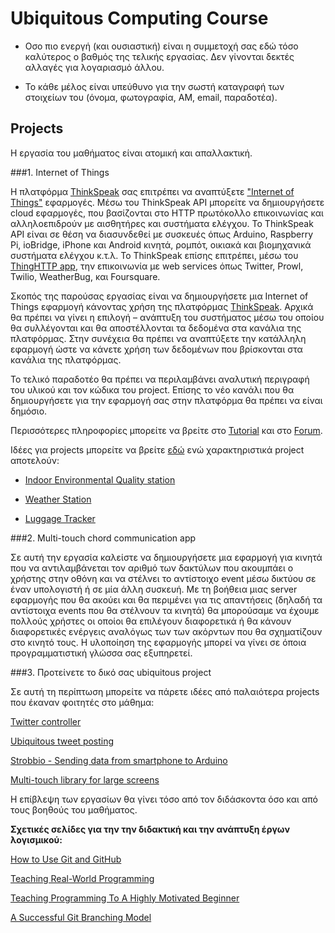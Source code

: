 # Ubiquitous Computing Course

- Οσο πιο ενεργή (και ουσιαστική) είναι η συμμετοχή σας εδώ τόσο καλύτερος ο βαθμός της τελικής εργασίας. Δεν γίνονται δεκτές αλλαγές για λογαριασμό άλλου.

- Το κάθε μέλος είναι υπεύθυνο για την σωστή καταγραφή των στοιχείων του (όνομα, φωτογραφία, AM, email, παραδοτέα).

## Projects

Η εργασία του μαθήματος είναι ατομική και απαλλακτική.

###1. Internet of Things

H πλατφόρμα [ThinkSpeak](https://www.google.com/url?q=https%3A%2F%2Fthingspeak.com%2F&sa=D&sntz=1&usg=AFrqEzcrBM0UAM6KlTFdZEyMuJbPUSX0eQ) σας επιτρέπει να αναπτύξετε ["Internet of Things"](http://www.google.com/url?q=http%3A%2F%2Fen.wikipedia.org%2Fwiki%2FInternet_of_Things&sa=D&sntz=1&usg=AFrqEzcRhfwSa8vqR0xEtDn2iDqU9-nvDg) εφαρμογές. Μέσω του ThinkSpeak API μπορείτε να δημιουργήσετε cloud εφαρμογές, που  βασίζονται στο HTTP πρωτόκολλο επικοινωνίας και αλληλοεπιδρούν με αισθητήρες και συστήματα ελέγχου. Το ThinkSpeak API είναι σε θέση να διασυνδεθεί με συσκευές όπως Arduino, Raspberry Pi, ioBridge, iPhone και Android κινητά, ρομπότ, οικιακά και βιομηχανικά συστήματα ελέγχου κ.τ.λ. Το ThinkSpeak επίσης επιτρέπει, μέσω του [ThingHTTP app](https://www.google.com/url?q=https%3A%2F%2Fthingspeak.com%2Fapps&sa=D&sntz=1&usg=AFrqEzdH0gWGWy_jr_PUhiVCgAjHmSPnHg), την επικοινωνία με web services όπως Twitter, Prowl, Twilio, WeatherBug, και Foursquare.

Σκοπός της παρούσας εργασίας είναι να δημιουργήσετε μια Internet of Things εφαρμογή κάνοντας χρήση της πλατφόρμας [ThinkSpeak](https://www.google.com/url?q=https%3A%2F%2Fthingspeak.com%2F&sa=D&sntz=1&usg=AFrqEzcrBM0UAM6KlTFdZEyMuJbPUSX0eQ). Αρχικά θα πρέπει να γίνει η επιλογή – ανάπτυξη του συστήματος μέσω του οποίου θα συλλέγονται και θα αποστέλλονται τα δεδομένα στα κανάλια της πλατφόρμας. Στην συνέχεια θα πρέπει να αναπτύξετε την κατάλληλη εφαρμογή ώστε να κάνετε χρήση των δεδομένων που βρίσκονται στα κανάλια της πλατφόρμας.

Το τελικό παραδοτέο θα πρέπει να περιλαμβάνει αναλυτική περιγραφή του υλικού και τον κώδικα του project. Επίσης το νέο κανάλι που θα δημιουργήσετε για την εφαρμογή σας στην πλατφόρμα θα πρέπει να είναι δημόσιο.

Περισσότερες πληροφορίες μπορείτε να βρείτε στο [Tutorial](https://www.google.com/url?q=https%3A%2F%2Fthingspeak.com%2Fdocs%2Ftutorials&sa=D&sntz=1&usg=AFrqEzdGqkFVXqBvc6-iy3Ma6A9pWZ90YQ) και στο [Forum](http://www.google.com/url?q=http%3A%2F%2Fcommunity.thingspeak.com%2Fforum%2F&sa=D&sntz=1&usg=AFrqEzcOydiZT2rZ2Mof3eiKSXc2XJ-o-g).

Ιδέες για projects μπορείτε να βρείτε [εδώ](http://www.google.com/url?q=http%3A%2F%2Fcommunity.thingspeak.com%2Fblog%2Fprojects%2F&sa=D&sntz=1&usg=AFrqEze4tSXEOm7C8A3TUtkpniRpNu5STg) ενώ χαρακτηριστικά project αποτελούν:

- [Indoor Environmental Quality station](http://www.google.com/url?q=http%3A%2F%2Fwww.instructables.com%2Fid%2FIndoor-Environmental-Quality-station-Bluetooth-T%2F&sa=D&sntz=1&usg=AFrqEzd3CsAojhJRwIoGk8wHgRvEP6fz7w)

- [Weather Station](http://www.google.com/url?q=http%3A%2F%2Fwww.larsi.org%2Fmake%2FWeatherStation%2F&sa=D&sntz=1&usg=AFrqEzfZnQ9FFoEgej1Bw1QGbvd0wJRGBg)

- [Luggage Tracker](http://www.google.com/url?q=http%3A%2F%2Fcommunity.thingspeak.com%2F2015%2F01%2Fthingspeak-used-to-track-luggage-for-travel-internet-of-things-applications%2F&sa=D&sntz=1&usg=AFrqEzdbXhaLOr1VQrGuYvQRSL2E31T7jg)

###2. Multi-touch chord communication app

Σε αυτή την εργασία καλείστε να δημιουργήσετε μια εφαρμογή για κινητά που να αντιλαμβάνεται τον αριθμό των δακτύλων που ακουμπάει ο χρήστης στην οθόνη και να στέλνει το αντίστοιχο event μέσω δικτύου σε έναν υπολογιστή ή σε μία άλλη συσκευή.
Με τη βοήθεια μιας server εφαρμογής που θα ακούει και θα περιμένει για τις απαντήσεις (δηλαδή τα αντίστοιχα events που θα στέλνουν τα κινητά) θα μπορούσαμε να έχουμε πολλούς χρήστες οι οποίοι θα επιλέγουν διαφορετικά ή θα κάνουν διαφορετικές ενέργεις αναλόγως των των ακόρντων που θα σχηματίζουν στο κινητό τους.
H υλοποίηση της εφαρμογής μπορεί να γίνει σε όποια προγραμματιστική γλώσσα σας εξυπηρετεί.

###3. Προτείνετε το δικό σας ubiquitous project

Σε αυτή τη περίπτωση μπορείτε να πάρετε ιδέες από παλαιότερα projects που έκαναν φοιτητές στο μάθημα:

[Twitter controller](https://www.dropbox.com/s/v03t9z47rdizfw9/Twitter%20controller.pdf?dl=0)

[Ubiquitous tweet posting](https://www.dropbox.com/s/p63vk4kggnv3q2f/Ubiquitous%20tweet%20posting.pdf?dl=0)

[Strobbio - Sending data from smartphone to Arduino](http://ptrgast.bitbucket.org/strobbio/)

[Multi-touch library for large screens](https://www.dropbox.com/s/y4cy4eqlbrg90s0/MostTouchesEver.pdf?dl=0)

Η επίβλεψη των εργασίων θα γίνει τόσο από τον διδάσκοντα όσο και από τους βοηθούς του μαθήματος. 

**Σχετικές σελίδες για την την διδακτική και την ανάπτυξη έργων λογισμικού:**

[How to Use Git and GitHub](https://www.udacity.com/course/ud775)

[Teaching Real-World Programming](http://cacm.acm.org/magazines/2013/8/166303-teaching-programming-the-way-it-works-outside-the-classroom/abstract)

[Teaching Programming To A Highly Motivated Beginner](http://cacm.acm.org/blogs/blog-cacm/156836-teaching-programming-to-a-highly-motivated-beginner/fulltext)

[A Successful Git Branching Model](http://nvie.com/posts/a-successful-git-branching-model/)
